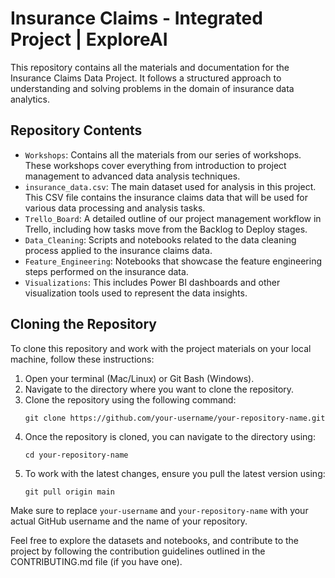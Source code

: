 # Insurance Claims - Integrated Project | ExploreAI

This repository contains all the materials and documentation for the Insurance Claims Data Project. It follows a structured approach to understanding and solving problems in the domain of insurance data analytics.

## Repository Contents

- `Workshops`: Contains all the materials from our series of workshops. These workshops cover everything from introduction to project management to advanced data analysis techniques.
- `insurance_data.csv`: The main dataset used for analysis in this project. This CSV file contains the insurance claims data that will be used for various data processing and analysis tasks.
- `Trello_Board`: A detailed outline of our project management workflow in Trello, including how tasks move from the Backlog to Deploy stages.
- `Data_Cleaning`: Scripts and notebooks related to the data cleaning process applied to the insurance claims data.
- `Feature_Engineering`: Notebooks that showcase the feature engineering steps performed on the insurance data.
- `Visualizations`: This includes Power BI dashboards and other visualization tools used to represent the data insights.

## Cloning the Repository

To clone this repository and work with the project materials on your local machine, follow these instructions:

1. Open your terminal (Mac/Linux) or Git Bash (Windows).
2. Navigate to the directory where you want to clone the repository.
3. Clone the repository using the following command:
    ```
    git clone https://github.com/your-username/your-repository-name.git
    ```
4. Once the repository is cloned, you can navigate to the directory using:
    ```
    cd your-repository-name
    ```
5. To work with the latest changes, ensure you pull the latest version using:
    ```
    git pull origin main
    ```

Make sure to replace `your-username` and `your-repository-name` with your actual GitHub username and the name of your repository.

Feel free to explore the datasets and notebooks, and contribute to the project by following the contribution guidelines outlined in the CONTRIBUTING.md file (if you have one).
